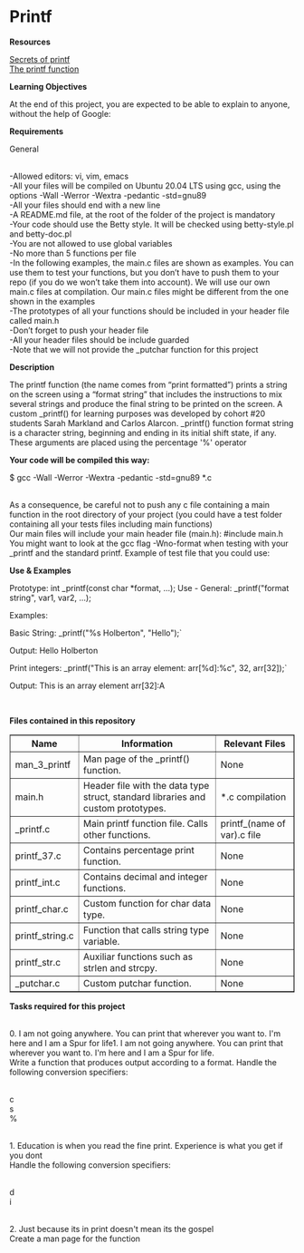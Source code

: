 
<h1><b> Printf </b></h1>


<b>Resources</b>

<a href="https://s3.eu-west-3.amazonaws.com/hbtn.intranet/uploads/misc/2022/11/d38f88e96a617135804dca9f9c49632751e06aa7.pdf?X-Amz-Algorithm=AWS4-HMAC-SHA256&X-Amz-Credential=AKIA4MYA5JM5DUTZGMZG%2F20230313%2Feu-west-3%2Fs3%2Faws4_request&X-Amz-Date=20230313T003259Z&X-Amz-Expires=86400&X-Amz-SignedHeaders=host&X-Amz-Signature=03f267a6bae2fd1dc0533a884cbfa9b67ff43370e2bec3bf8b18698793eacb90"> Secrets of printf</a>
<br><a href="https://www.it.uc3m.es/pbasanta/asng/course_notes/input_output_printf_en.html#:~:text=8.3.-,4.,be%20printed%20on%20the%20screen"> The printf function</a>

<b>Learning Objectives</b>

At the end of this project, you are expected to be able to explain to anyone, without the help of Google:

<b>Requirements</b>

General

<br>-Allowed editors: vi, vim, emacs
<br>-All your files will be compiled on Ubuntu 20.04 LTS using gcc, using the options -Wall -Werror -Wextra -pedantic -std=gnu89
<br>-All your files should end with a new line
<br>-A README.md file, at the root of the folder of the project is mandatory
<br>-Your code should use the Betty style. It will be checked using betty-style.pl and betty-doc.pl
<br>-You are not allowed to use global variables
<br>-No more than 5 functions per file
<br>-In the following examples, the main.c files are shown as examples. You can use them to test your functions, but you don’t have to push them to your repo (if you do we won’t take them into account). We will use our own main.c files at compilation. Our main.c files might be different from the one shown in the examples
<br>-The prototypes of all your functions should be included in your header file called main.h
<br>-Don’t forget to push your header file
<br>-All your header files should be include guarded
<br>-Note that we will not provide the _putchar function for this project

<b>Description</b>

The printf function (the name comes from “print formatted”) prints a string on the screen using a “format string” that includes the instructions to mix several strings and produce the final string to be printed on the screen.    A custom _printf() for learning purposes was developed by cohort #20 students Sarah Markland and Carlos Alarcon.  _printf() function format string is a character string, beginning and ending in its initial shift state, if any. These arguments are placed using the percentage '%' operator

 
<b>Your code will be compiled this way: </b>

$ gcc -Wall -Werror -Wextra -pedantic -std=gnu89 *.c

<br>As a consequence, be careful not to push any c file containing a main function in the root directory of your project (you could have a test folder containing all your tests files including main functions)
<br>Our main files will include your main header file (main.h): #include main.h
<br>You might want to look at the gcc flag -Wno-format when testing with your _printf and the standard printf. Example of test file that you could use:

<b>Use & Examples </b>

Prototype: int _printf(const char *format, ...); Use - General: _printf("format string", var1, var2, ...);

Examples:

Basic String: _printf("%s Holberton", "Hello");`

Output: Hello Holberton

Print integers: _printf("This is an array element: arr[%d]:%c", 32, arr[32]);`

Output: This is an array element arr[32]:A

<br>

<b>Files contained in this repository</b>

<TABLE BORDER>
	<TR>
		<TH>Name</TH> <TH>Information</TH> <TH>Relevant Files</TH>
	</TR>
	<TR>
		<TD>man_3_printf</TD> <TD>Man page of the _printf() function.</TD> <TD>None</TD>
	</TR>
	<TR>
		<TD>main.h</TD> <TD>Header file with the data type struct, standard libraries and custom prototypes.</TD> <TD>*.c compilation</TD>
	</TR>
        <TR>
		<TD>_printf.c</TD> <TD>Main printf function file. Calls other functions.</TD> <TD>printf_(name of var).c file</TD>
	</TR>
        <TR>
		<TD>printf_37.c</TD> <TD>Contains percentage print function.</TD> <TD>None</TD>
	</TR>
        <TR>
		<TD>printf_int.c</TD> <TD>Contains decimal and integer functions.</TD> <TD>None</TD>
	</TR>
        <TR>
		<TD>printf_char.c</TD> <TD>Custom function for char data type.</TD> <TD>None</TD>
	</TR>
        <TR>
		<TD>printf_string.c</TD> <TD>Function that calls string type variable.</TD> <TD>None</TD>
	</TR>
         <TR>
		<TD>printf_str.c</TD> <TD>Auxiliar functions such as strlen and strcpy.</TD> <TD>None</TD>
	</TR>
        <TR>
		<TD>_putchar.c</TD> <TD>Custom putchar function.</TD> <TD>None</TD>
	</TR>   
</TABLE>

<b>Tasks required for this project</b>

<br>0. I am not going anywhere. You can print that wherever you want to. I'm here and I am a Spur for life1. I am not going anywhere. You can print that wherever you want to. I'm here and I am a Spur for life.
<br>Write a function that produces output according to a format. Handle the following conversion specifiers:

<br>c
<br>s
<br>%

<br>1. Education is when you read the fine print. Experience is what you get if you dont
<br>Handle the following conversion specifiers:

<br>d
<br>i

<br>2. Just because its in print doesn't mean its the gospel
<br>Create a man page for the function
